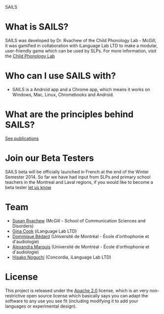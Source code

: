 SAILS 

# What is SAILS?
SAILS was developed by Dr. Rvachew of the Child Phonology Lab - McGill, it was gamified in collaboration with iLanguage Lab LTD to make a modular, user-friendly game which can be used by SLPs. For more information, visit the [Child Phonology Lab](http://www.medicine.mcgill.ca/srvachew/)

# Who can I use SAILS with?
* SAILS is a Android app and a Chrome app, which means it works on Windows, Mac, Linux, Chromebooks and Android.

# What are the principles behind SAILS?

[See publications](http://www.medicine.mcgill.ca/srvachew/)

# Join our Beta Testers

SAILS beta will be officially launched in French at the end of the Winter Semester 2014. So far we have had input from SLPs and primary school teachers in the Montreal and Laval regions, if you would like to become a beta tester [let us know](https://docs.google.com/forms/d/1NkI_D4bUzkixrg3ClvDkdVwM8iaCc-SdJ0IG8Z6YTqU/viewform?) 

# Team
* [Susan Rvachew](http://www.medicine.mcgill.ca/srvachew/) (McGill - School of Communication Sciences and Disorders)
* [Gina Cook](http://ilanguage.ca/) (iLanguage Lab LTD)
* [Dominique Bédard](https://github.com/DominiqueBedard) (Université de Montréal - École d'orthophonie et d'audiologie)
* [Alexandra Marquis](https://twitter.com/AlxMarquis) (Université de Montréal - École d'orthophonie et d'audiologie)
* [Hisako Noguchi](http://ilanguage.ca/) (Concordia, iLanguage Lab LTD)

# License 

This project is released under the [Apache 2.0](http://www.apache.org/licenses/LICENSE-2.0.html) license, which is an very non-restrictive open source license which basically says you can adapt the software to any use you see fit (including modifying it to add your languages or experimental design).

